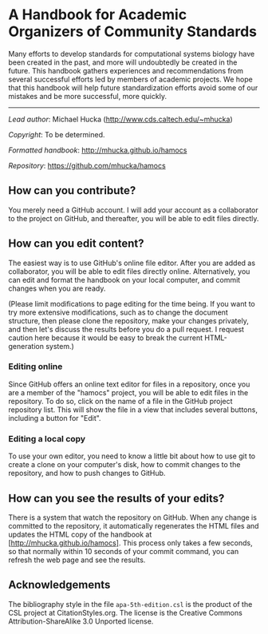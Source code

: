 A Handbook for Academic Organizers of Community Standards
=========================================================

Many efforts to develop standards for computational systems biology have been created in the past, and more will undoubtedly be created in the future.  This handbook gathers experiences and recommendations from several successful efforts led by members of academic projects.  We hope that this handbook will help future standardization efforts avoid some of our mistakes and be more successful, more quickly.

----

*Lead author*:  Michael Hucka (http://www.cds.caltech.edu/~mhucka)

*Copyright*:    To be determined.

*Formatted handbook*: http://mhucka.github.io/hamocs

*Repository*:   https://github.com/mhucka/hamocs


How can you contribute?
-----------------------

You merely need a GitHub account.  I will add your account as a collaborator to the project on GitHub, and thereafter, you will be able to edit files directly.

How can you edit content?
-------------------------

The easiest way is to use GitHub's online file editor.  After you are added as collaborator, you will be able to edit files directly online.  Alternatively, you can edit and format the handbook on your local computer, and commit changes when you are ready.

(Please limit modifications to page editing for the time being.  If you want to try more extensive modifications, such as to change the document structure, then please clone the repository, make your changes privately, and then let's discuss the results before you do a pull request.  I request caution here because it would be easy to break the current HTML-generation system.)

### Editing online

Since GitHub offers an online text editor for files in a repository, once you are a member of the "hamocs" project, you will be able to edit files in the repository.  To do so, click on the name of a file in the GitHub project repository list.  This will show the file in a view that includes several buttons, including a button for "Edit".

### Editing a local copy

To use your own editor, you need to know a little bit about how to use git to create a clone on your computer's disk, how to commit changes to the repository, and how to push changes to GitHub.


How can you see the results of your edits?
-----------------------------------------

There is a system that watch the repository on GitHub.  When any change is committed to the repository, it automatically regenerates the HTML files and updates the HTML copy of the handbook at [http://mhucka.github.io/hamocs].  This process only takes a few seconds, so that normally within 10 seconds of your commit command, you can refresh the web page and see the results.

Acknowledgements
----------------

The bibliography style in the file `apa-5th-edition.csl` is the product of the CSL project at CitationStyles.org.  The license is the Creative Commons Attribution-ShareAlike 3.0 Unported license.
